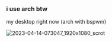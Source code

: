 ### i use arch btw

my desktop right now (arch with bspwm)



![2023-04-14-073047_1920x1080_scrot](https://user-images.githubusercontent.com/106280544/231949734-d2492993-52b4-4205-a697-d8fcbad38a72.png)
